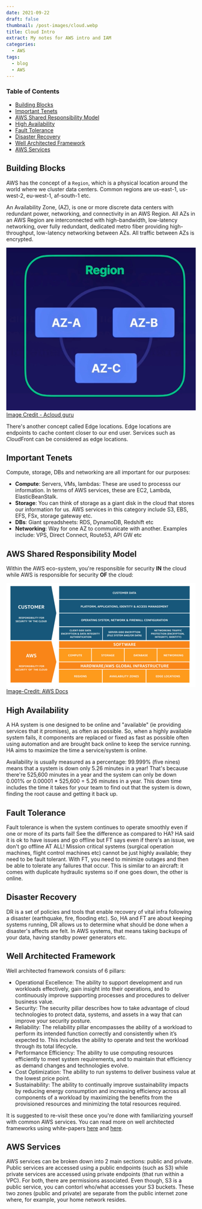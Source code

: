```yaml
---
date: 2021-09-22
draft: false
thumbnail: /post-images/cloud.webp
title: Cloud Intro
extract: My notes for AWS intro and IAM
categories:
  - AWS
tags:
  - blog
  - AWS
---
```


### Table of Contents

- [Building Blocks](#building-blocks)
- [Important Tenets](#important-tenets)
- [AWS Shared Responsibility Model](#aws-shared-responsibility-model)
- [High Availability](#high-availability)
- [Fault Tolerance](#fault-tolerance)
- [Disaster Recovery](#disaster-recovery)
- [Well Architected Framework](#well-architected-framework)
- [AWS Services](#aws-services)

## Building Blocks

AWS has the concept of a `Region`, which is a physical location around the world where we cluster data centers. Common regions are us-east-1, us-west-2, eu-west-1, af-south-1 etc.

An Availability Zone, (AZ), is one or more discrete data centers with redundant power, networking, and connectivity in an AWS Region. All AZs in an AWS Region are interconnected with high-bandwidth, low-latency networking, over fully redundant, dedicated metro fiber providing high-throughput, low-latency networking between AZs. All traffic between AZs is encrypted.

![Region-And-AZs](./images/aws/region-and-azs.png)[Image Credit - Acloud guru](https://acloudguru.com/)

There's another concept called Edge locations. Edge locations are endpoints to cache content closer to our end user. Services such as CloudFront can be considered as edge locations.

## Important Tenets

Compute, storage, DBs and networking are all important for our purposes:

- **Compute**: Servers, VMs, lambdas: These are used to processs our information. In terms of AWS services, these are EC2, Lambda, ElasticBeanStalk.
- **Storage**: You can think of storage as a giant disk in the cloud that stores our information for us. AWS services in this category include S3, EBS, EFS, FSx, storage gateway etc.
- **DBs**: Giant spreadsheets: RDS, DynamoDB, Redshift etc
- **Networking**: Way for one AZ to communicate with another. Examples include: VPS, Direct Connect, Route53, API GW etc

## AWS Shared Responsibility Model

Within the AWS eco-system, you're responsible for security **IN** the cloud while AWS is responsible for security **OF** the cloud:

![Shared-Resp-Model](./images/aws/shared-responsibility.jpeg)[Image-Credit: AWS Docs](https://aws.amazon.com/compliance/shared-responsibility-model/)

## High Availability

A HA system is one designed to be online and "available" (ie providing services that it promises), as often as possible. So, when a highly available system fails, it components are replaced or fixed as fast as possible often using automation and are brought back online to keep the service running. HA aims to maximize the time a service/system is online.

Availability is usually measured as a percentage: 99.999% (five nines) means that a system is down only 5.26 minutes in a year! That's because there're 525,600 minutes in a year and the system can only be down 0.001% or 0.00001 \* 525,600 = 5.26 minutes in a year. This down time includes the time it takes for your team to find out that the system is down, finding the root cause and getting it back up.

## Fault Tolerance

Fault tolerance is when the system continues to operate smoothly even if one or more of its parts fail! See the difference as compared to HA? HA said it is ok to have issues and go offline but FT says even if there's an issue, we don't go offline AT ALL! Mission critical systems (surgical operation machines, flight control machines etc) cannot be just highly available; they need to be fault tolerant. With FT, you need to minimize outages and then be able to tolerate any failures that occur. This is similar to an aircraft: it comes with duplicate hydraulic systems so if one goes down, the other is online.

## Disaster Recovery

DR is a set of policies and tools that enable recovery of vital infra following a disaster (earthquake, fire, flooding etc). So, HA and FT are about keeping systems running, DR allows us to determine what should be done when a disaster's affects are felt. In AWS systems, that means taking backups of your data, having standby power generators etc.

## Well Architected Framework

Well architected framework consists of 6 pillars:

- Operational Excellence: The ability to support development and run workloads effectively, gain insight into their operations, and to continuously improve supporting processes and procedures to deliver business value.
- Security: The security pillar describes how to take advantage of cloud technologies to protect data, systems, and assets in a way that can improve your security posture.
- Reliability: The reliability pillar encompasses the ability of a workload to perform its intended function correctly and consistently when it’s expected to. This includes the ability to operate and test the workload through its total lifecycle.
- Performance Efficiency: The ability to use computing resources efficiently to meet system requirements, and to maintain that efficiency as demand changes and technologies evolve.
- Cost Optimization: The ability to run systems to deliver business value at the lowest price point.
- Sustainability: The ability to continually improve sustainability impacts by reducing energy consumption and increasing efficiency across all components of a workload by maximizing the benefits from the provisioned resources and minimizing the total resources required.

It is suggested to re-visit these once you're done with familiarizing yourself with common AWS services.
You can read more on well architected frameworks using white-papers [here](https://aws.amazon.com/whitepapers/?whitepapers-main.sort-by=item.additionalFields.sortDate&whitepapers-main.sort-order=desc&awsf.whitepapers-content-type=*all&awsf.whitepapers-tech-category=*all&awsf.whitepapers-industries=*all&awsf.whitepapers-business-category=*all&awsf.whitepapers-global-methodology=methodology%23well-arch-framework) and [here](https://docs.aws.amazon.com/wellarchitected/latest/framework/welcome.html?did=wp_card&trk=wp_card).

## AWS Services

AWS services can be broken down into 2 main sections: public and private. Public services are accessed using a public endpoints (such as S3) while private services are accessed using private endpoints (that run within a VPC). For both, there are permissions associated. Even though, S3 is a public service, you can contorl who/what accesses your S3 buckets. These two zones (public and private) are separate from the public internet zone where, for example, your home network resides.

